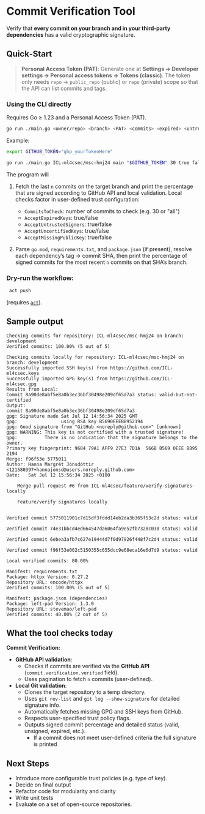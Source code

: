 <!-- ## Commit Verification Tool

Use locally:
- Make sure you have a personal access token, Settings -> Developer Settings -> personal access tokens -> generate new token (classic).
- Clone the repository. 
- can run main with three arguments, repository (username/repository), branch, token
or act push? (do i need to do something/install something for this to work?)


Current tool:
- Checks current branch in repository to and output is percentage of verified commits on branch
- Parses go.mod file, finds package and version and finds % verified commits through APIs, 30 commits per page
- Parses requirements.txt file, finds package and version and finds % verified commits through APIs, 30 commits per page

Next steps:
- Handle more cases of manifest files, as well as more edge cases for current manifest file parsing. 
- Add adjustable trust policies
- Test on evaluation repositories
 -->

 <!-- This repo ships both **a GitHub Action** and **a standalone CLI/Docker image** that run the exact same logic. Clone it, use it in CI, or dry‑run the workflow locally with [`act`](https://github.com/nektos/act) – whatever suits your workflow. -->
<!-- | Scenario             | Command / File                                                                                       | Notes                                                     |
| -------------------- | ---------------------------------------------------------------------------------------------------- | --------------------------------------------------------- |
| **GitHub**           | Add `.github/workflows/commitverification.yml` (already in this repo)                                | Every push / PR gets scanned automatically.               |
| **Local (Go)**       | `go run ./main.go <owner/repo> <branch> <PAT>`                                                       | Requires Go ≥ 1.23 and a Personal Access Token (PAT).     |
| **Local (Docker)**   | `docker build -t commit‑verifier .`<br> <br>`docker run --rm commit‑verifier <owner/repo> <branch> <PAT>` | Runs entirely in Docker, no local Go install required.                                 |
| **Dry‑run workflow** | `act push`                                                                                           | Simulates the GitHub Action locally. Install `act` first. | -->


<!-- > **Tip for `docker buildx` users** – if your Docker CLI defaults to Buildx, make sure you still pass the build context (`.`) just like above: `docker buildx build -t commit-verifier .`.  Omitting the dot will trigger the *"requires exactly 1 argument"* error.

All dependencies are vendored inside the image; *no* Go toolchain is required on the host. -->


<!-- ## Why is there a workflow file in the repo?

Keeping `.github/workflows/commitverification.yml` in the repository **doesn’t interfere** with local usage – Git simply treats it like any other file.  When you clone the repo, the file just lives on disk; it only becomes active when the repository is pushed to GitHub and Actions are enabled.  Feel free to ignore or delete it in downstream forks if you don’t need the Action.

--- -->



# Commit Verification Tool

Verify that **every commit on your branch and in your third‑party dependencies** has a valid cryptographic signature.


## Quick‑Start


> **Personal Access Token (PAT)**: Generate one at **Settings → Developer settings → Personal access tokens → Tokens (classic)**. The token only needs `repo` → `public_repo` (public) or `repo` (private) scope so that the API can list commits and tags.


### Using the CLI directly
Requires Go ≥ 1.23 and a Personal Access Token (PAT).
```bash 
go run ./main.go <owner/repo> <branch> <PAT> <commits> <expired> <untrusted> <uncertified> <missingkey>
```

Example:
```bash
export GITHUB_TOKEN="ghp_yourTokenHere"

go run ./main.go ICL-ml4csec/msc-hmj24 main "$GITHUB_TOKEN" 30 true false false true
```

The program will

1. Fetch the last `n` commits on the target branch and print the percentage that are signed according to GitHub API and local validation. Local checks factor in user-defined trust configuration:

   * `CommitsToCheck`: number of commits to check (e.g. 30 or "all")
   * `AcceptExpiredKeys`: true/false
   * `AcceptUntrustedSigners`: true/false
   * `AcceptUncertifiedKeys`: true/false
   * `AcceptMissingPublicKey`: true/false

2. Parse `go.mod`, `requirements.txt`, and `package.json` (if present), resolve each dependency’s tag → commit SHA, then print the percentage of signed commits for the most recent `n` commits on that SHA’s branch.

<!-- ### Running with Docker

```bash
# 1. Build the image
docker build -t commit-verifier .

# 2. Scan a repo (replace the placeholders)
docker run --rm commit-verifier <owner/repo> <branch> <PAT>
```
All dependencies are already in the image; no Go installation required on the host. -->

### Dry-run the workflow:
```bash
 act push 
```
(requires [`act`](https://github.com/nektos/act)).


## Sample output

```text
Checking commits for repository: ICL-ml4csec/msc-hmj24 on branch: development
Verified commits: 100.00% (5 out of 5)

Checking commits locally for repository: ICL-ml4csec/msc-hmj24 on branch: development
Successfully imported SSH key(s) from https://github.com/ICL-ml4csec.keys
Successfully imported GPG key(s) from https://github.com/ICL-ml4csec.gpg
Results from Local:
Commit 8a90de8abf5e8a0b3ec36bf30498e209df65d7a3 status: valid-but-not-certified
Output:
commit 8a90de8abf5e8a0b3ec36bf30498e209df65d7a3
gpg: Signature made Sat Jul 12 14:56:34 2025 GMT
gpg:                using RSA key B5690EEEBB952194
gpg: Good signature from "GitHub <noreply@github.com>" [unknown]
gpg: WARNING: This key is not certified with a trusted signature!
gpg:          There is no indication that the signature belongs to the owner.
Primary key fingerprint: 9684 79A1 AFF9 27E3 7D1A  566B B569 0EEE BB95 2194
Merge: f96f53e 5775011
Author: Hanna Margrét Jónsdóttir <121580397+hannajonsd@users.noreply.github.com>
Date:   Sat Jul 12 15:56:34 2025 +0100

    Merge pull request #6 from ICL-ml4csec/feature/verify-signatures-locally
    
    Feature/verify signatures locally


Verified commit 5775011901c7d15df3fddd14eb2da3b365f53c2d status: valid

Verified commit 74e31bbcd4ed664547da6064fa9e52fb7328c030 status: valid

Verified commit 6ebea3afb7c627e19444d7f0d97926f448f7c2d4 status: valid

Verified commit f96f53e002c5150355c655dcc9e68eca16e6d7d9 status: valid

Local verified commits: 80.00%

Manifest: requirements.txt
Package: httpx Version: 0.27.2
Repository URL: encode/httpx
Verified commits: 100.00% (5 out of 5)

Manifest: package.json (dependencies)
Package: left-pad Version: 1.3.0
Repository URL: stevemao/left-pad
Verified commits: 40.00% (2 out of 5)
```


## What the tool checks today

**Commit Verification:** 
* **GitHub API validation**:
  * Checks if commits are verified via the **GitHub API** (`commit.verification.verified` field).
  * Uses pagination to fetch `n` commits (user-defined).
* **Local Git validation**:
  * Clones the target repository to a temp directory.
  * Uses `git rev-list` and `git log --show-signature` for detailed signature info.
  * Automatically fetches missing GPG and SSH keys from GitHub.
  * Respects user-specified trust policy flags.
  * Outputs signed commit percentage and detailed status (valid, unsigned, expired, etc.).
    * If a commit does not meet user-defined criteria the full signature is printed

<!-- 
* **`go.mod`** – For each Go module:
  * Extracts the module path and version.
  * Resolves the tag to the corresponding Git commit SHA.
  * Retrieves the n last commits (based on user input) on that commit’s branch.
  * Calculates the percentage of commits signed with GPG or SSH.

* **`requirements.txt`** - For each Python package:
  * Parses the package name and version (or falls back to the latest).
  * Retrieves metadata from the PyPI registry.
  * Extracts and normalises the GitHub repository URL.
  * Resolves the tag to the corresponding Git commit SHA.
  * Retrieves the n last commits (based on user input) on that commit’s branch.
  * Calculates the percentage of commits signed with GPG or SSH.

* **`package.json`** - For each npm package in dependencies and devDependencies:
  * Handles all common formats: exact versions, semver ranges (`^`, `~`, `*`, `x`, `-`), GitHub shorthands, Git URLs, scoped aliases (`npm:@scope/pkg@version`), and tags like `latest`.
  * Retrieves metadata from the npm registry.
  * Extracts and normalises the GitHub repository URL.
  * Resolves the tag to the corresponding Git commit SHA.
  * Retrieves the n last commits (based on user input) on that commit’s branch.
  * Calculates the percentage of commits signed with GPG or SSH.
 -->

## Next Steps
* Introduce more configurable trust policies (e.g. type of key).
* Decide on final output
* Refactor code for modularity and clarity
* Write unit tests
* Evaluate on a set of open-source repositories.
